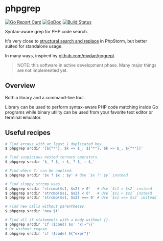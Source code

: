 # phpgrep

[![Go Report Card](https://goreportcard.com/badge/github.com/quasilyte/phpgrep)](https://goreportcard.com/report/github.com/quasilyte/phpgrep)
[![GoDoc](https://godoc.org/github.com/quasilyte/phpgrep?status.svg)](https://godoc.org/github.com/quasilyte/phpgrep)
[![Build Status](https://travis-ci.org/quasilyte/phpgrep.svg?branch=master)](https://travis-ci.org/quasilyte/phpgrep)

Syntax-aware grep for PHP code search.

It's very close to [structural search and replace](https://www.jetbrains.com/help/phpstorm/structural-search-and-replace.html)
in PhpStorm, but better suited for standalone usage.

In many ways, inspired by [github.com/mvdan/gogrep/](https://github.com/mvdan/gogrep/).

> NOTE: this software in active development phase. Many major things are not implemented yet.

## Overview

Both a library and a command-line tool.

Library can be used to perform syntax-aware PHP code matching inside Go programs
while binary utility can be used from your favorite text editor or terminal emulator.

## Useful recipes

```bash
# Find arrays with at least 1 duplicated key.
$ phpgrep srcdir '[${"*"}, $k => $_, ${"*"}, $k => $_, ${"*"}]'

# Find suspicious nested ternary operators.
$ phpgrep srcdir '$_ ? $_ : $_ ? $_ : $_'

# Find where ?: can be applied.
$ phpgrep srcdir '$x ? $x : $y' # Use `$x ?: $y` instead

# Find sloppy strcmp uses.
$ phpgrep srcdir 'strcmp($s1, $s2) > 0'   # Use `$s1 > $s2` instead
$ phpgrep srcdir 'strcmp($s1, $s2) < 0'   # Use `$s1 < $s2` instead
$ phpgrep srcdir 'strcmp($s1, $s2) === 0' # Use `$s1 === $s2` instead

# Find new calls without parentheses.
$ phpgrep srcdir 'new $t'

# Find all if statements with a body without {}.
$ phpgrep srcdir 'if ($cond) $x' 'x!~^\{'
# Or without regexp.
$ phpgrep srcdir 'if ($code) ${"expr"}'
```
